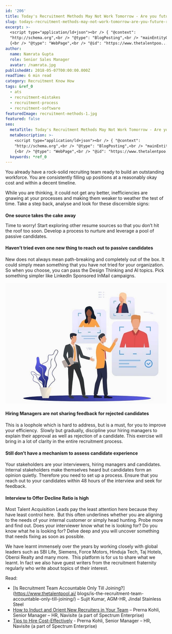 ```yaml
---
id: '206'
title: Today's Recruitment Methods May Not Work Tomorrow - Are you future ready?
slug: todays-recruitment-methods-may-not-work-tomorrow-are-you-future-ready
excerpt: >-
  <script type="application/ld+json"><br /> { "@context":
  "http://schema.org",<br /> "@type": "BlogPosting",<br /> "mainEntityOfPage":
  {<br /> "@type": "WebPage",<br /> "@id": "https://www.thetalentpoo...
author:
  name: Namrata Gupta
  role: Senior Sales Manager
  avatar: /namrata.jpg
publishedAt: 2018-05-07T00:00:00.000Z
readTime: 6 min read
category: Recruitment Know How
tags: &ref_0
  - ats
  - recruitment-mistakes
  - recruitment-process
  - recruitment-software
featuredImage: recruitment-methods-1.jpg
featured: false
seo:
  metaTitle: Today's Recruitment Methods May Not Work Tomorrow - Are you future ready?
  metaDescription: >-
    <script type="application/ld+json"><br /> { "@context":
    "http://schema.org",<br /> "@type": "BlogPosting",<br /> "mainEntityOfPage":
    {<br /> "@type": "WebPage",<br /> "@id": "https://www.thetalentpoo...
  keywords: *ref_0
---
```


<script type="application/ld+json"><br /> { "@context": "http://schema.org",<br /> "@type": "BlogPosting",<br /> "mainEntityOfPage": {<br /> "@type": "WebPage",<br /> "@id": "https://www.thetalentpool.ai/todays-recruitment-methods-may-not-work-tomorrow-are-you-future-ready/"<br /> },<br /> "headline": "Today’s Recruitment Methods May Not Work Tomorrow – Are you future ready?",<br /> "alternativeHeadline": "You already have a rock-solid recruiting team ready to build an outstanding workforce. You are consistently filling up positions at a reasonably okay cost and within a decent timeline. Make a step back, analyse and look for these discernible signs:",<br /> "award": "",<br /> "image": {<br /> "@type": "ImageObject",<br /> "url": "https://www.thetalentpool.ai/images/logo.png",<br /> "height": 800,<br /> "width": 800},<br /> "editor": "Talentpool",<br /> "genre": "Migration",<br /> "keywords": "Recruitment Method, Recruitment Software, Recruitment Ready, ATS Software",<br /> "wordcount": "2740",<br /> "publisher": {<br /> "@type": "Organization",<br /> "name": "Talentpool",<br /> "logo": {<br /> "@type": "ImageObject",<br /> "url": "https://www.thetalentpool.ai/images/logo.png",<br /> "width": 600,<br /> "height": 60<br /> }<br /> },<br /> "datePublished": "2018-05-07",<br /> "dateCreated": "2018-05-07",<br /> "dateModified": "2018-05-07",<br /> "description": "You already have a rock-solid recruiting team ready to build an outstanding workforce. You are consistently filling up positions at a reasonably okay cost and within a decent timeline.<br /> While you are thinking, it could not get any better, inefficiencies are gnawing at your processes and making them weaker to weather the test of time. Take a step back, analyse and look for these discernible signs:<br /> One source takes the cake away<br /> Time to worry! Start exploring other resume sources so that you don’t hit the roof too soon. Develop a process to nurture and leverage a pool of passive candidates.<br /> Haven’t tried even one new thing to reach out to passive candidates<br /> New does not always mean path-breaking and completely out of the box. It could simply mean something that you have not tried for your organization. So when you choose, you can pass the Design Thinking and AI topics. Pick something simpler like LinkedIn Sponsored InMail campaigns.<br /> Hiring Managers are not sharing feedback for rejected candidates<br /> This is a loophole which is hard to address, but is a must, for you to improve your efficiency. Slowing but gradually, discipline your hiring managers to explain their approval as well as rejection of a candidate. This exercise will bring in a lot of clarity in the entire recruitment process.<br /> Still don’t have a mechanism to assess candidate experience<br /> Your stakeholders are our interviewers, hiring managers and candidates. Internal stakeholders make themselves heard but candidates form an opinion quietly. Therefore you need to set up a process. Ensure that you reach out to your candidates within 48 hours of the interview and seek for feedback.<br /> Interview to Offer Ratio is high<br /> Most Talent Acquisition Leads pay the least attention here because they have least control here. But this often underlines whether you are aligning to the needs of your internal customer or simply head hunting. Probe more and find out. Does your interviewer know what he is looking for? Do you know what he is looking for? Delve deep and you will uncover something that needs fixing as soon as possible.<br /> We have learnt immensely over the years by working closely with global leaders such as SBI Life, Siemens, Force Motors, Hinduja Tech, Taj Hotels, Oberoi Realty and many more. This platform is for us to share what we learnt. In fact we also have guest writers regularly who write about topics of their interest.<br /> Read:<br /> Is Recruitment Team Accountable Only Till Joining? – Sujit Kumar, AGM-HR, Jindal Stainless Steel<br /> How to Induct and Orient New Recruiters in Your Team – Prerna Kohli, Senior Manager – HR, Navisite (a part of Spectrum Enterprise)<br /> Tips to Hire Cost-Effectively – Prerna Kohli, Senior Manager – HR, Navisite (a part of Spectrum Enterprise)",<br /> "author": {<br /> "@type": "Organization",<br /> "name": "Talentpool Team"<br /> }<br /> }<br /> </script>

 You already have a rock-solid recruiting team ready to build an outstanding workforce. You are consistently filling up positions at a reasonably okay cost and within a decent timeline.

While you are thinking, it could not get any better, inefficiencies are gnawing at your processes and making them weaker to weather the test of time. Take a step back, analyse and look for these discernible signs:

<!--more-->

####   
**One source takes the cake away**

Time to worry! Start exploring other resume sources so that you don’t hit the roof too soon. Develop a process to nurture and leverage a pool of passive candidates.

#### **Haven’t tried even one new thing to reach out to passive candidates**

New does not always mean path-breaking and completely out of the box. It could simply mean something that you have not tried for your organization. So when you choose, you can pass the Design Thinking and AI topics. Pick something simpler like LinkedIn Sponsored InMail campaigns.

![](images/recruitment-methods-1.jpg)

#### **Hiring Managers are not sharing feedback for rejected candidates**

This is a loophole which is hard to address, but is a must, for you to improve your efficiency.  Slowly but gradually, discipline your hiring managers to explain their approval as well as rejection of a candidate. This exercise will bring in a lot of clarity in the entire recruitment process. 

#### **Still don’t have a mechanism to assess candidate experience**

Your stakeholders are your interviewers, hiring managers and candidates. Internal stakeholders make themselves heard but candidates form an opinion quietly. Therefore you need to set up a process. Ensure that you reach out to your candidates within 48 hours of the interview and seek for feedback.

#### **Interview to Offer Decline Ratio is high**

Most Talent Acquisition Leads pay the least attention here because they have least control here.  But this often underlines whether you are aligning to the needs of your internal customer or simply head hunting. Probe more and find out. Does your interviewer know what he is looking for? Do you know what he is looking for? Delve deep and you will uncover something that needs fixing as soon as possible.

We have learnt immensely over the years by working closely with global leaders such as SBI Life, Siemens, Force Motors, Hinduja Tech, Taj Hotels, Oberoi Realty and many more.  This platform is for us to share what we learnt. In fact we also have guest writers from the recruitment fraternity regularly who write about topics of their interest.

Read:

- [Is Recruitment Team Accountable Only Till Joining?](https://www.thetalentpool.ai/
    blogs/is-the-recruitment-team-accountable-only-till-joining/) – Sujit Kumar, AGM-HR, Jindal Stainless Steel
- [How to Induct and Orient New Recruiters in Your Team](https://www.thetalentpool.ai/blogs/how-to-induct-and-orient-new-recruiters-in-your-team/) – Prerna Kohli, Senior Manager – HR, Navisite (a part of Spectrum Enterprise)
- [Tips to Hire Cost-Effectively](https://www.thetalentpool.ai/blogs/tips-to-hire-cost-effectively/) - Prerna Kohli, Senior Manager – HR, Navisite (a part of Spectrum Enterprise)
